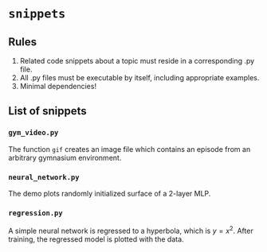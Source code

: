 # `snippets`

## Rules

1. Related code snippets about a topic must reside in a corresponding .py file.
2. All .py files must be executable by itself, including appropriate examples.
3. Minimal dependencies!

## List of snippets

### `gym_video.py`

The function `gif` creates an image file which contains an episode from an arbitrary gymnasium environment.

### `neural_network.py`

The demo plots randomly initialized surface of a 2-layer MLP.

### `regression.py`

A simple neural network is regressed to a hyperbola, which is $y=x^2$.
After training, the regressed model is plotted with the data.